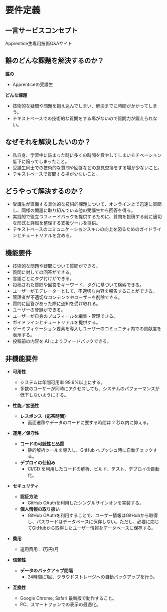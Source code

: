 # 要件定義

## 一言サービスコンセプト

Apprentice生専用技術Q&Aサイト

## 誰のどんな課題を解決するのか？

**誰の**

- Apprenticeの受講生

**どんな課題**

- 技術的な疑問や問題を抱え込んでしまい、解決までに時間がかかってしまう。
- テキストベースでの技術的な質問をする場がないので質問力が鍛えられない。

## なぜそれを解決したいのか？

- 私自身、学習中に詰まった時に多くの時間を費やしてしまいモチベーション低下に陥ってしまったこと。
- 受講生同士での技術的な質問や回答などの意見交換をする場が少ないこと。
- テキストベースで質問する場が少ないこと。

## どうやって解決するのか？

- 受講生が直面する具体的な技術的課題について、オンライン上で迅速に質問し、同様の問題に取り組んでいる他の受講生から回答を得る。
- 実践的で役立つフィードバックを提供するために、質問を投稿する前に適切な形式と詳細を整理する支援ツールを提供。
- テキストベースのコミュニケーションスキルの向上を図るためのガイドラインとチュートリアルを含める。

## 機能要件

- 技術的な問題や疑問について質問ができる。
- 質問に対しての回答ができる。
- 言語ごとにタグ付けができる。
- 投稿された質問や回答をキーワード、タグに基づいて検索できる。
- ユーザーがモデレーターとして、不適切な内容を報告することができる。
- 管理者が不適切なコンテンツやユーザーを削除できる。
- 質問に回答があった際に通知を受け取れる。
- ユーザーの登録ができる。
- ユーザーが自身のプロフィールを編集・管理できる。
- ガイドラインとチュートリアルを提供する。
- ゲーミフィケーション要素を導入しユーザーのコミュニティ内での貢献度を表示する。
- 投稿前の内容を AI によりフィードバックできる。

## 非機能要件

- **可用性**

  - システムは年間可用率 99.9%以上にする。
  - 多数のユーザーが同時にアクセスしても、システムのパフォーマンスが低下しないようにする。

- **性能／拡張性**

  - **レスポンス（応答時間）**
    - 画面遷移やデータのロードに要する時間は 2 秒以内に抑える。

- **運用／保守性**

  - **コードの可読性と品質**
    - 静的解析ツールを導入し、GitHub へプッシュ時に自動チェックする。
  - **デプロイの仕組み**
    - CI/CD を利用したコードの解析、ビルド、テスト、デプロイの自動化。

- **セキュリティ**

  - **認証方法**
    - GitHub OAuthを利用したシングルサインオンを実装する。
  - **個人情報の取り扱い**
    - GitHub OAuthを利用することで、ユーザー情報はGitHubから取得し、パスワードはデータベースに保存しない。ただし、必要に応じてGitHubから取得したユーザー情報をデータベースに保存する。

- **費用**

  - 運用費用：1万円/月

- **信頼性**

  - **データのバックアップ間隔**
    - 24時間に1回、クラウドストレージへの自動バックアップを行う。

- **互換性**
  - Google Chrome, Safari 最新版で動作すること。
  - PC、スマートフォンでの表示の最適化。
